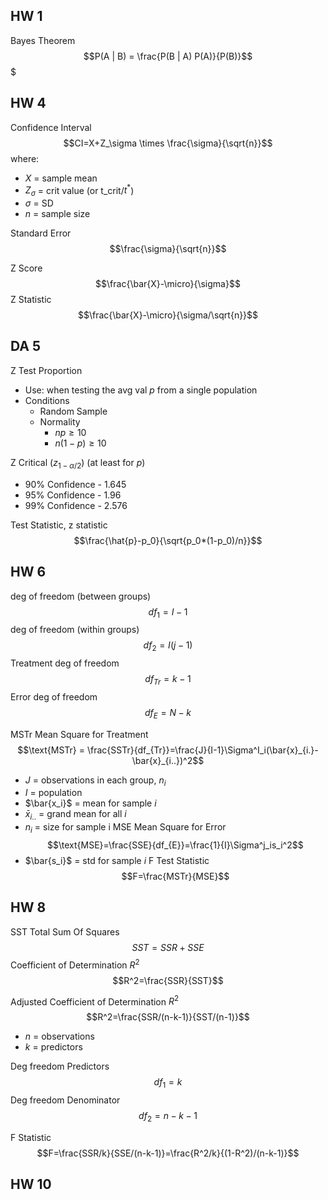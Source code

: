 ## HW 1
Bayes Theorem
$$P(A | B) = \frac{P(B | A) P(A)}{P(B)}$$$
## HW 4
Confidence Interval
$$CI=X+Z_\sigma \times \frac{\sigma}{\sqrt{n}}$$
where:
- $X$ = sample mean
- $Z_\sigma$ = crit value (or t_crit/$t^*$)
- $\sigma$ = SD
- $n$ = sample size

Standard Error
$$\frac{\sigma}{\sqrt{n}}$$

Z Score
$$\frac{\bar{X}-\micro}{\sigma}$$
Z Statistic
$$\frac{\bar{X}-\micro}{\sigma/\sqrt{n}}$$
## DA 5
Z Test Proportion
- Use: when testing the avg val $p$ from a single population
- Conditions
	- Random Sample
	- Normality
		- $np \geq 10$
		- $n(1-p) \geq 10$

Z Critical ($z_{1-\alpha/2}$) (at least for $p$)
- 90% Confidence - 1.645
- 95% Confidence - 1.96
- 99% Confidence - 2.576

Test Statistic, z statistic
$$\frac{\hat{p}-p_0}{\sqrt{p_0*(1-p_0)/n}}$$

## HW 6
deg of freedom (between groups) $$df_{1}=I-1$$
deg of freedom (within groups)$$df_{2}=I(j-1)$$
Treatment deg of freedom $$df_{Tr}=k-1$$
Error deg of freedom $$df_{E}=N-k$$

MSTr Mean Square for Treatment
$$\text{MSTr} = \frac{SSTr}{df_{Tr}}=\frac{J}{I-1}\Sigma^I_i(\bar{x}_{i.}-\bar{x}_{i..})^2$$
- $J$ = observations in each group, $n_i$
- $I$ = population
- $\bar{x_i}$ = mean for sample $i$
- $\bar{x}_{i..}$ = grand mean for all $i$
- $n_i$ = size for sample i
MSE Mean Square for Error
$$\text{MSE}=\frac{SSE}{df_{E}}=\frac{1}{I}\Sigma^j_is_i^2$$
- $\bar{s_i}$ = std for sample $i$
F Test Statistic
$$F=\frac{MSTr}{MSE}$$
## HW 8
SST Total Sum Of Squares
$$SST=SSR + SSE$$
Coefficient of Determination $R^2$
$$R^2=\frac{SSR}{SST}$$

Adjusted Coefficient of Determination $R^2$
$$R^2=\frac{SSR/(n-k-1)}{SST/(n-1)}$$
- $n$ = observations
- $k$ = predictors

Deg freedom Predictors$$df_1=k$$
Deg freedom Denominator$$df_2=n-k-1$$

F Statistic
$$F=\frac{SSR/k}{SSE/(n-k-1)}=\frac{R^2/k}{(1-R^2)/(n-k-1)}$$

## HW 10